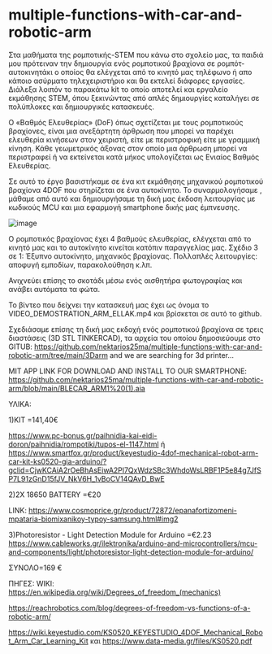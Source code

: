 # multiple-functions-with-car-and-robotic-arm
Στα μαθήματα της ρομποτικής-STEM που κάνω στο σχολείο μας, τα παιδιά μου πρότειναν την δημιουργία ενός ρομποτικού βραχίονα σε ρομπότ-αυτοκινητάκι ο οποίος θα ελέγχεται από το κινητό μας τηλέφωνο ή απο κάποιο ασύρματο τηλεχειριστήριο και θα εκτελεί διάφορες εργασίες.
Διάλεξα λοιπόν το παρακάτω kit το οποίο αποτελεί και εργαλείο εκμάθησης STEM, όπου ξεκινώντας από απλές δημιουργίες καταλήγει σε πολύπλοκες και δημιουργικές κατασκευές.

Ο «Βαθμός Ελευθερίας» (DoF) όπως σχετίζεται με τους ρομποτικούς βραχίονες, είναι μια ανεξάρτητη άρθρωση που μπορεί να παρέχει ελευθερία κινήσεων στον χειριστή, είτε με περιστροφική είτε με γραμμική κίνηση. 
Κάθε γεωμετρικός άξονας στον οποίο μια άρθρωση μπορεί να περιστραφεί ή να εκτείνεται κατά μήκος υπολογίζεται ως Ενιαίος Βαθμός Ελευθερίας. 

Σε αυτό το έργο βασιστήκαμε σε ένα κιτ εκμάθησης μηχανικού ρομποτικού βραχίονα 4DOF που στηρίζεται σε ένα αυτοκίνητο.
Το συναρμολογήσαμε , μάθαμε από αυτό και δημιουργήσαμε τη δική μας έκδοση  λειτουργίας με κωδικούς MCU και μια εφαρμογή smartphone δικής μας έμπνευσης.

![image](https://github.com/nektarios25ma/multiple-functions-with-car-and-robotic-arm/assets/44388822/2be72c44-2f55-4945-834f-4a1517304bf8)

Ο ρομποτικός βραχίονας έχει 4 βαθμούς ελευθερίας, ελέγχεται από το κινητό μας και το αυτοκίνητο κινείται κατόπιν παραγγελίας μας.
Σχέδιο 3 σε 1: Έξυπνο αυτοκίνητο, μηχανικός βραχίονας. Πολλαπλές λειτουργίες: αποφυγή εμποδίων, παρακολούθηση κ.λπ. 

Ανιχνεύει επίσης το σκοτάδι μέσω ενός αισθητήρα φωτογραφίας και ανάβει αυτόματα τα φώτα.

Το βίντεο που δείχνει την κατασκευή μας έχει ως όνομα το VIDEO_DEMOSTRATION_ARM_ELLAK.mp4 και βρίσκεται σε αυτό το github.

Σχεδιάσαμε επίσης τη δική μας εκδοχή ενός ρομποτικού βραχίονα σε τρεις διαστάσεις (3D STL TINKERCAD), τα αρχεία του οποίου δημοσιεύουμε στο GITUB: 
https://github.com/nektarios25ma/multiple-functions-with-car-and-robotic-arm/tree/main/3Darm
and we are searching for 3d printer…

MIT APP LINK FOR DOWNLOAD  AND INSTALL TO OUR SMARTPHONE:
https://github.com/nektarios25ma/multiple-functions-with-car-and-robotic-arm/blob/main/BLECAR_ARM1%20(1).aia

ΥΛΙΚΑ:

1)KIT =141,40€


https://www.pc-bonus.gr/paihnidia-kai-eidi-doron/paihnidia/rompotiki/tupos-el-1147.html
ή
https://www.smartfox.gr/product/keyestudio-4dof-mechanical-robot-arm-car-kit-ks0520-gia-arduino/?gclid=CjwKCAiA2rOeBhAsEiwA2Pl7QxWdzSBc3WhdoWsLRBF1P5e84g7JfSP7L91zGnD15fJV_NkV6H_1vBoCV14QAvD_BwE


2)2X 18650 BATTERY =€20

LINK: https://www.cosmoprice.gr/product/72872/epanafortizomeni-mpataria-biomixanikoy-typoy-samsung.html#img2

3)Photoresistor - Light Detection Module for Arduino =€2.23
https://www.cableworks.gr/ilektronika/arduino-and-microcontrollers/mcu-and-components/light/photoresistor-light-detection-module-for-arduino/

ΣΥΝΟΛΟ=169 €

ΠΗΓΕΣ:
WIKI: https://en.wikipedia.org/wiki/Degrees_of_freedom_(mechanics)

https://reachrobotics.com/blog/degrees-of-freedom-vs-functions-of-a-robotic-arm/

https://wiki.keyestudio.com/KS0520_KEYESTUDIO_4DOF_Mechanical_Robot_Arm_Car_Learning_Kit
και https://www.data-media.gr/files/KS0520.pdf
